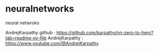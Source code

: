 # neuralnetworks
neural netwroks

AndrejKarpathy github : https://github.com/karpathy/nn-zero-to-hero?tab=readme-ov-file
AndrejKarpathy : https://www.youtube.com/@AndrejKarpathy
